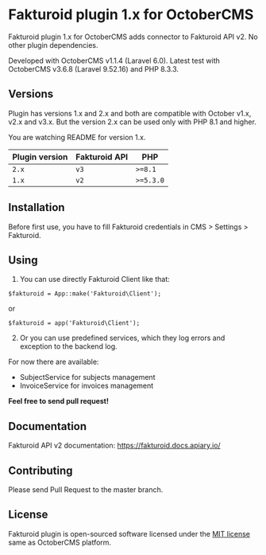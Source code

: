 # Fakturoid plugin 1.x for OctoberCMS

Fakturoid plugin 1.x for OctoberCMS adds connector to Fakturoid API v2. No other plugin dependencies.

Developed with OctoberCMS v1.1.4 (Laravel 6.0). Latest test with OctoberCMS v3.6.8 (Laravel 9.52.16) and PHP 8.3.3.

## Versions

Plugin has versions 1.x and 2.x and both are compatible with October v1.x, v2.x and v3.x.
But the version 2.x can be used only with PHP 8.1 and higher.

You are watching README for version 1.x.

| Plugin version | Fakturoid API | PHP       |
|----------------|---------------|-----------|
| `2.x`          | `v3`          | `>=8.1`   |
| `1.x`          | `v2`          | `>=5.3.0` |

## Installation

Before first use, you have to fill Fakturoid credentials in CMS > Settings > Fakturoid.

## Using

1. You can use directly Fakturoid Client like that:

`$fakturoid = App::make('Fakturoid\Client');`

or

`$fakturoid = app('Fakturoid\Client');`

2. Or you can use predefined services, which they log errors and exception to the backend log.

For now there are available:
- SubjectService for subjects management
- InvoiceService for invoices management

**Feel free to send pull request!**

## Documentation

Fakturoid API v2 documentation: https://fakturoid.docs.apiary.io/

## Contributing

Please send Pull Request to the master branch.

## License

Fakturoid plugin is open-sourced software licensed under the [MIT license](http://opensource.org/licenses/MIT) same as
OctoberCMS platform.
